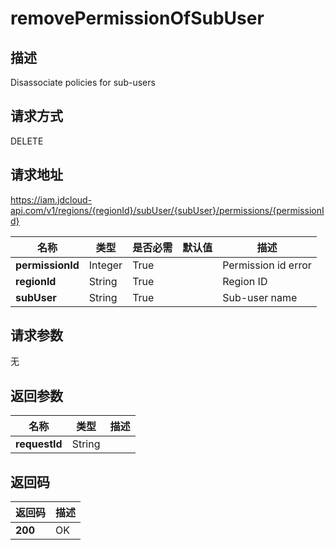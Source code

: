 # removePermissionOfSubUser


## 描述
Disassociate policies for sub-users

## 请求方式
DELETE

## 请求地址
https://iam.jdcloud-api.com/v1/regions/{regionId}/subUser/{subUser}/permissions/{permissionId}

|名称|类型|是否必需|默认值|描述|
|---|---|---|---|---|
|**permissionId**|Integer|True||Permission id error|
|**regionId**|String|True||Region ID|
|**subUser**|String|True||Sub-user name|

## 请求参数
无


## 返回参数
|名称|类型|描述|
|---|---|---|
|**requestId**|String||



## 返回码
|返回码|描述|
|---|---|
|**200**|OK|

